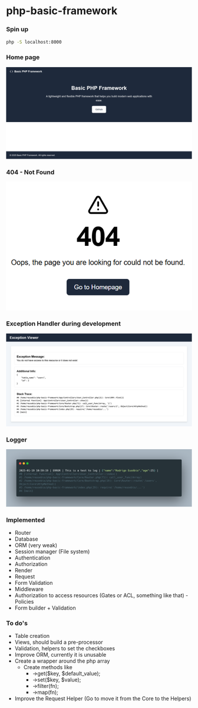 # php-basic-framework

### Spin up

```bash
php -S localhost:8000
```

### Home page
![Home page](./images/HomePage.png)

### 404 - Not Found
![404 - Not Found](./images/404.png)

### Exception Handler during development
![Exception Handler](./images/ExceptionViewer.png)

### Logger
![Logger](./images/Logger.png)


### Implemented
- Router
- Database
- ORM (very weak)
- Session manager (File system)
- Authentication
- Authorization
- Render
- Request
- Form Validation
- Middleware
- Authorization to access resources (Gates or ACL, something like that) - Policies
- Form builder + Validation

### To do's
- Table creation
- Views, should build a pre-processor
- Validation, helpers to set the checkboxes
- Improve ORM, currently it is unusable
- Create a wrapper around the php array
    - Create methods like 
        - ->get($key, $default_value);
        - ->set($key, $value);
        - ->filter(fn);
        - ->map(fn);
- Improve the Request Helper (Go to move it from the Core to the Helpers)